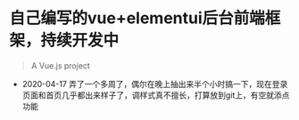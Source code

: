 # 自己编写的vue+elementui后台前端框架，持续开发中

> A Vue.js project
* 2020-04-17 弄了一个多周了，偶尔在晚上抽出来半个小时搞一下，现在登录页面和首页几乎都出来样子了，调样式真不擅长，打算放到git上，有空就添点功能
